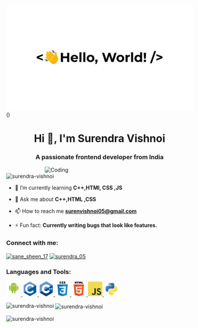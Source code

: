 ![MasterHead](https://raw.githubusercontent.com/amaan14999/amaan14999/refs/heads/main/greetings.gif)()

<h1 align="center">Hi 👋, I'm Surendra Vishnoi</h1>
<h3 align="center">A passionate frontend developer from India</h3>
<img align="right" alt="Coding" width="400" src="https://cdn.dribbble.com/users/1162077/screenshots/3848914/programmer.gif">


<p align="left"> <img src="https://komarev.com/ghpvc/?username=surendra-vishnoi&label=Profile%20views&color=0e75b6&style=flat" alt="surendra-vishnoi" /> </p>

- 🌱 I’m currently learning **C++,HTMl, CSS ,JS**

- 💬 Ask me about **C++,HTML ,CSS**

- 📫 How to reach me **surenvishnoi05@gmail.com**
- ⚡ Fun fact: **Currently writing bugs that look like features.**

<h3 align="left">Connect with me:</h3>
<p align="left">
<a href="https://www.codechef.com/users/sane_sheen_17" target="blank"><img align="center" src="https://cdn.jsdelivr.net/npm/simple-icons@3.1.0/icons/codechef.svg" alt="sane_sheen_17" height="30" width="40" /></a>
<a href="https://codeforces.com/profile/surendra_05" target="blank"><img align="center" src="https://raw.githubusercontent.com/rahuldkjain/github-profile-readme-generator/master/src/images/icons/Social/codeforces.svg" alt="surendra_05" height="30" width="40" /></a>
</p>

<h3 align="left">Languages and Tools:</h3>
<p align="left"> <a href="https://developer.android.com" target="_blank" rel="noreferrer"> <img src="https://raw.githubusercontent.com/devicons/devicon/master/icons/android/android-original-wordmark.svg" alt="android" width="40" height="40"/> </a> <a href="https://www.cprogramming.com/" target="_blank" rel="noreferrer"> <img src="https://raw.githubusercontent.com/devicons/devicon/master/icons/c/c-original.svg" alt="c" width="40" height="40"/> </a> <a href="https://www.w3schools.com/cpp/" target="_blank" rel="noreferrer"> <img src="https://raw.githubusercontent.com/devicons/devicon/master/icons/cplusplus/cplusplus-original.svg" alt="cplusplus" width="40" height="40"/> </a> <a href="https://www.w3schools.com/css/" target="_blank" rel="noreferrer"> <img src="https://raw.githubusercontent.com/devicons/devicon/master/icons/css3/css3-original-wordmark.svg" alt="css3" width="40" height="40"/> </a> <a href="https://www.w3.org/html/" target="_blank" rel="noreferrer"> <img src="https://raw.githubusercontent.com/devicons/devicon/master/icons/html5/html5-original-wordmark.svg" alt="html5" width="40" height="40"/> </a> <a href="https://developer.mozilla.org/en-US/docs/Web/JavaScript" target="_blank" rel="noreferrer"> <img src="https://raw.githubusercontent.com/devicons/devicon/master/icons/javascript/javascript-original.svg" alt="javascript" width="40" height="40"/> </a> <a href="https://www.python.org" target="_blank" rel="noreferrer"> <img src="https://raw.githubusercontent.com/devicons/devicon/master/icons/python/python-original.svg" alt="python" width="40" height="40"/> </a> </p>

<p><img align="left" src="https://github-readme-stats.vercel.app/api/top-langs?username=surendra-vishnoi&show_icons=true&locale=en&layout=compact" alt="surendra-vishnoi" /></p>

<p>&nbsp;<img align="center" src="https://github-readme-stats.vercel.app/api?username=surendra-vishnoi&show_icons=true&locale=en" alt="surendra-vishnoi" /></p>

<p><img align="center" src="https://github-readme-streak-stats.herokuapp.com/?user=surendra-vishnoi&" alt="surendra-vishnoi" /></p>
